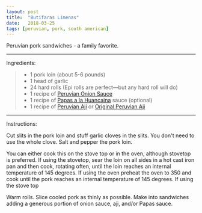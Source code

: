 ```yaml
---
layout: post
title:  "Butifaras Limenas"
date:   2018-03-25
tags: [peruvian, pork, south american]
---
```


Peruvian pork sandwiches - a family favorite.

---

Ingredients:

> * 1 pork loin (about 5-6 pounds)
> * 1 head of garlic
> * 24 hard rolls (Epi rolls are perfect—but any hard roll will do)
> * 1 recipe of [Peruvian Onion Sauce](/recipes/peruvian-onion-sauce/)
> * 1 recipe of [Papas a la Huancaina](/recipes/papas-a-la-huancaina/) sauce (optional)
> * 1 recipe of [Peruvian Aji](/recipes/peruvian-aji/) or [Original Peruvian Aji](/recipes/original-peruvian-aji/)

---

Instructions:

Cut slits in the pork loin and stuff garlic cloves in the slits. You don't need to use the whole clove. Salt and pepper the pork loin.

You can either cook this on the stove top or in the oven, although stovetop is preferred. If using the stovetop, sear the loin on all sides in a hot cast iron pan and then cook, rotating often, until the loin reaches an internal temperature of 145 degrees. If using the oven preheat the oven to 350 and cook until the pork reaches an internal temperature of 145 degrees. If using the stove top 

Warm rolls. Slice cooled pork as thinly as possible. Make into sandwiches adding a generous portion of onion sauce, aji, and/or Papas sauce.
